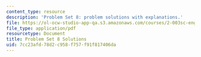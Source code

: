 ```yaml
---
content_type: resource
description: 'Problem Set 8: problem solutions with explanations.'
file: https://ol-ocw-studio-app-qa.s3.amazonaws.com/courses/2-003sc-engineering-dynamics-fall-2011/7cc23afd78d2c958f757f91f817406da_MIT2_003SCF11_pset8_sol.pdf
file_type: application/pdf
resourcetype: Document
title: Problem Set 8 Solutions
uid: 7cc23afd-78d2-c958-f757-f91f817406da
---
```

